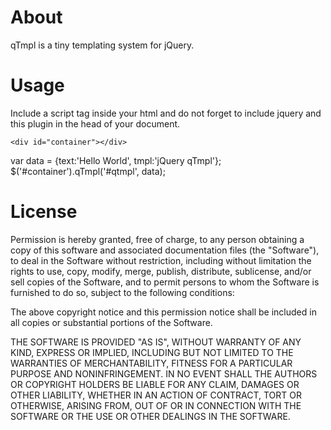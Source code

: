About
====================

qTmpl is a tiny templating system for jQuery.


Usage
====================

Include a script tag inside your html and do not forget to include jquery and this plugin in the head of your document.

  <script id="qtmpl" type="text/html">
		<span>{{=data.text}}</span> from <span>{{=data.tmpl}}</span>
	</script>
	<div id="container"></div>


  var data = {text:'Hello World', tmpl:'jQuery qTmpl'};
  $('#container').qTmpl('#qtmpl', data);


License
====================

Permission is hereby granted, free of charge, to any person obtaining a copy of this software and associated documentation files (the "Software"), to deal in the Software without restriction, including without limitation the rights to use, copy, modify, merge, publish, distribute, sublicense, and/or sell copies of the Software, and to permit persons to whom the Software is furnished to do so, subject to the following conditions:

The above copyright notice and this permission notice shall be included in all copies or substantial portions of the Software.

THE SOFTWARE IS PROVIDED "AS IS", WITHOUT WARRANTY OF ANY KIND, EXPRESS OR IMPLIED, INCLUDING BUT NOT LIMITED TO THE WARRANTIES OF MERCHANTABILITY, FITNESS FOR A PARTICULAR PURPOSE AND NONINFRINGEMENT. IN NO EVENT SHALL THE AUTHORS OR COPYRIGHT HOLDERS BE LIABLE FOR ANY CLAIM, DAMAGES OR OTHER LIABILITY, WHETHER IN AN ACTION OF CONTRACT, TORT OR OTHERWISE, ARISING FROM, OUT OF OR IN CONNECTION WITH THE SOFTWARE OR THE USE OR OTHER DEALINGS IN THE SOFTWARE.